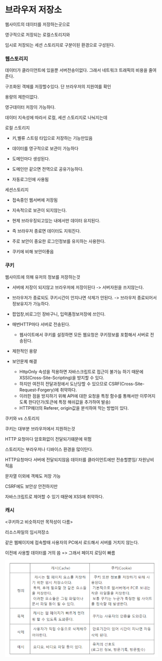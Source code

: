 # 브라우저 저장소

웹사이트의 데이터를 저장하는곳으로

영구적으로 저장되는 로컬스토리지와

임시로 저장되는 세션 스토리지로 구분이된 환경으로 구성된다.



### 웹스토리지

데이터가 클라이언트에 있을뿐 서버전송이없다. 그래서 네트워크 트래픽의 비용을 줄여준다.

구조화된 객체를 저장할수있다. 단 브라우저의 지원여를 확인

용량의 제한이없다.

영구데이터 저장이 가능하다.



데이터 지속성에 따라서 로컬, 세션 스토리지로 나눠지는데



로컬 스토리지

- 키,벨류 스트링 타입으로 저장하는 기능만있음

- 데이터를 영구적으로 보관이 가능하다

- 도메인마다 생성된다.

- 도메인만 같으면 전역으로 공유가능하다.
- 자동로그인에 사용됨



세션스토리지

- 접속중인 웹서버에 저장됨 

- 지속적으로 보관이 되지않는다.
- 현제 브라우징되고있는 내에서만 데이터 유지된다.
- 즉 브라우저 종료면 데이터도 지워진다.
- 주로 보안이 중요한 로그인정보를 유지하는 사용한다.
- 쿠키에 비해 보안이좋음



### 쿠키

웹사이트에 의해 유저의 정보를 저장하는것

- 서버에 저장이 되지않고 브라우저에 저장이된다 -> 서버자원을 쓰지않는다.
- 브라우저가 종료되도 쿠키시간이 안지나면 삭제가 안된다. -> 브라우저 종료되어서 정보유지가 가능하다.
- 팝업창,비로그인 장바구니, 입력폼정보저장에 쓰인다.

- 매번HTTP마다 서버로 전송된다.
  - 웹사이트에서 쿠키를 설정하면 모든 웹요청은 쿠키정보를 포함해서 서버로 전송된다.
- 제한적인 용량
- 보안문제 해결
  - HttpOnly 속성을 적용하면 자바스크립트로 접근이 불가능 하기 때문에 XSS(Cross-Site-Scripting)을 방지할 수 있다. 
  - 하지만 여전히 전달과정에서 도난당할 수 있으므로 CSRF(Cross-Site-Request-Forgery)에 취약하다. 
  - 이러한 점을 방지하기 위해 API에 대한 요청을 특정 함수를 통해서만 이루어지도록 한다던가(토큰에 특정 해쉬값을 추가하여 발송) 
  - HTTP헤더의 Referer, origin값을 분석하여 막는 방법이 있다.





쿠키와 vs 스토리지

쿠키는 대부분 브라우저에서 지원하는것

HTTP 요청마다 암호화없이 전달되기떄문에 위험



스토리지는 부라우저나 디바이스 환경을 많이탄다.

HTTP요청마다 서버에 전달되지않음 데이터를 클라이언트에만 전송할뿐임/ 자원낭비 적음

문자열 이외에 객체도 저장 가능

CSRF에도 보안상 안전하지만 

 자바스크립트로 제어할 수 있기 때문에 XSS에 취약하다.



### 캐시

<쿠키하고 비슷하지만 목적성이 다름>

리소스파일의 임시저장소

같은 웹페이지에 접속할때 사용자의 PC에서 로드해서 서버를 거치지 않는다.

이전에 사용할 데이터를 거의 씀 => 그래서 페이지 로딩이 빠름





![image-20210928225822693](이미지/image-20210928225822693.png)